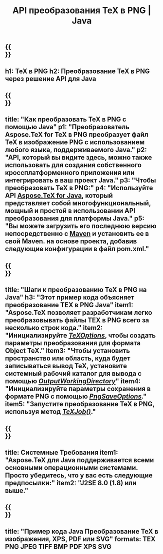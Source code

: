 ﻿---
translation: true
template: /_templates/_conversion-child-java.md
title: API преобразования TeX в PNG | Java
description: Функциональность преобразования TeX в PNG. Интегрируйте эту локальную библиотеку Java в свой проект или используйте кроссплатформенные приложения для преобразования TeX в PNG.
keywords: tex to png api java, tex2png интегрировать
url: /java/conversion/tex-to-png/
family: tex
platformtag: java
feature: conversion
informat: TEX
outformat: PNG
otherformats: BMP TIFF JPEG PDF XPS SVG
---

{{<section banner>}}
---
h1: TeX в PNG
h2: Преобразование TeX в PNG через решение API для Java
---

{{<section overview>}}
---
title: "Как преобразовать TeX в PNG с помощью Java"
p1: "Преобразователь Aspose.TeX for TeX в PNG преобразует файл TeX в изображение PNG с использованием любого языка, поддерживаемого Java."
p2: "API, который вы видите здесь, можно также использовать для создания собственного кроссплатформенного приложения или интегрировать в ваш проект Java."
p3: "Чтобы преобразовать TeX в PNG:"
p4: "Используйте API [Aspose.TeX for Java](https://products.aspose.com/tex/java), который представляет собой многофункциональный, мощный и простой в использовании API преобразования для платформы Java."
p5: "Вы можете загрузить его последнюю версию непосредственно с [Maven](https://repository.aspose.com/webapp/#/artifacts/browse/tree/General/repo/com/aspose/aspose-tex) и установить ее в свой Maven. на основе проекта, добавив следующие конфигурации в файл pom.xml."
---

{{<section feature1>}}
---
title: "Шаги к преобразованию TeX в PNG на Java"
h3: "Этот пример кода объясняет преобразование TEX в PNG Java"
item1: "Aspose.TeX позволяет разработчикам легко преобразовывать файлы TEX в PNG всего за несколько строк кода."
item2: "Инициализируйте [*TeXOptions*](https://reference.aspose.com/tex/java/com.aspose.tex/TeXOptions), чтобы создать параметры преобразования для формата Object TeX."
item3: "Чтобы установить пространство или область, куда будет записываться вывод TeX, установите системный рабочий каталог для вывода с помощью [*OutputWorkingDirectory*](https://reference.aspose.com/tex/java/com.aspose.tex/TeXOptions#getOutputWorkingDirectory--)"
item4: "Инициализируйте параметры сохранения в формате PNG с помощью [*PngSaveOptions*](https://reference.aspose.com/tex/java/com.aspose.tex.rendering/PngSaveOptions)."
item5: "Запустите преобразование TeX в PNG, используя метод [*TeXJob()*](https://reference.aspose.com/tex/java/com.aspose.tex/TeXJob)."
---

{{<section feature2>}}
---
title: Системные Требования
item1: "Aspose.TeX для Java поддерживается всеми основными операционными системами. Просто убедитесь, что у вас есть следующие предпосылки:"
item2: "J2SE 8.0 (1.8) или выше."
---

{{<section widget>}}
---
title: "Пример кода Java Преобразование TeX в изображения, XPS, PDF или SVG"
formats: TEX PNG JPEG TIFF BMP PDF XPS SVG
---